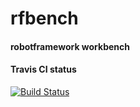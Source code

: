 

# rfbench

#### robotframework workbench

#### Travis CI status

[![Build Status](https://travis-ci.org/stefanzweig/rfbench.svg?branch=master)](https://travis-ci.org/stefanzweig/rfbench)